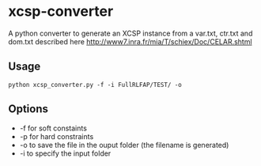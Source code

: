 # xcsp-converter

A python converter to generate an XCSP instance from a var.txt, ctr.txt and dom.txt described here http://www7.inra.fr/mia/T/schiex/Doc/CELAR.shtml

## Usage

```
python xcsp_converter.py -f -i FullRLFAP/TEST/ -o
```

## Options

- -f for soft constaints
- -p for hard constraints
- -o to save the file in the ouput folder (the filename is generated)
- -i to specify the input folder
